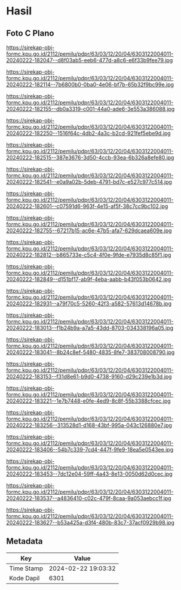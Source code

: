 # Hasil

## Foto C Plano

https://sirekap-obj-formc.kpu.go.id/2112/pemilu/pdpr/63/03/12/20/04/6303122004011-20240222-182047--d8f03ab5-eeb6-477d-a8c6-e6f33b9fee79.jpg

https://sirekap-obj-formc.kpu.go.id/2112/pemilu/pdpr/63/03/12/20/04/6303122004011-20240222-182114--7b6800b0-0ba0-4e06-bf7b-65b32f9bc99e.jpg

https://sirekap-obj-formc.kpu.go.id/2112/pemilu/pdpr/63/03/12/20/04/6303122004011-20240222-182155--db0a3319-c001-44a0-ade6-3e553a386088.jpg

https://sirekap-obj-formc.kpu.go.id/2112/pemilu/pdpr/63/03/12/20/04/6303122004011-20240222-182250--1516f64c-4db2-4a3c-b2cd-921fef5ebe9d.jpg

https://sirekap-obj-formc.kpu.go.id/2112/pemilu/pdpr/63/03/12/20/04/6303122004011-20240222-182515--387e3676-3d50-4ccb-93ea-6b326a8efe80.jpg

https://sirekap-obj-formc.kpu.go.id/2112/pemilu/pdpr/63/03/12/20/04/6303122004011-20240222-182541--e0a9a02b-5deb-4791-bd7c-e527c977c514.jpg

https://sirekap-obj-formc.kpu.go.id/2112/pemilu/pdpr/63/03/12/20/04/6303122004011-20240222-182601--c07591d6-963f-4e15-af5f-38c7cc9bc102.jpg

https://sirekap-obj-formc.kpu.go.id/2112/pemilu/pdpr/63/03/12/20/04/6303122004011-20240222-182755--67217b15-ac6e-47b5-afa7-629dcaea609e.jpg

https://sirekap-obj-formc.kpu.go.id/2112/pemilu/pdpr/63/03/12/20/04/6303122004011-20240222-182812--b865733e-c5c4-4f0e-9fde-e7935d8c85f1.jpg

https://sirekap-obj-formc.kpu.go.id/2112/pemilu/pdpr/63/03/12/20/04/6303122004011-20240222-182849--d151bf17-ab9f-4eba-aabb-b43f053b0642.jpg

https://sirekap-obj-formc.kpu.go.id/2112/pemilu/pdpr/63/03/12/20/04/6303122004011-20240222-182931--a79f70c5-5260-42f3-a582-57613d14678b.jpg

https://sirekap-obj-formc.kpu.go.id/2112/pemilu/pdpr/63/03/12/20/04/6303122004011-20240222-183013--f1b24b9a-a7a5-43dd-8703-034338196a05.jpg

https://sirekap-obj-formc.kpu.go.id/2112/pemilu/pdpr/63/03/12/20/04/6303122004011-20240222-183041--8b24c8ef-5480-4835-8fe7-383708008790.jpg

https://sirekap-obj-formc.kpu.go.id/2112/pemilu/pdpr/63/03/12/20/04/6303122004011-20240222-183153--f31d8e61-b9d0-4738-9160-d29c239e1b3d.jpg

https://sirekap-obj-formc.kpu.go.id/2112/pemilu/pdpr/63/03/12/20/04/6303122004011-20240222-183221--1e7b7448-e0fe-4ed9-8c8f-55b3388cfcec.jpg

https://sirekap-obj-formc.kpu.go.id/2112/pemilu/pdpr/63/03/12/20/04/6303122004011-20240222-183256--313528d1-d168-43bf-995a-043c126880e7.jpg

https://sirekap-obj-formc.kpu.go.id/2112/pemilu/pdpr/63/03/12/20/04/6303122004011-20240222-183406--54b7c339-7cd4-447f-9fe9-18ea5e0543ee.jpg

https://sirekap-obj-formc.kpu.go.id/2112/pemilu/pdpr/63/03/12/20/04/6303122004011-20240222-183453--7dc12e04-59ff-4a43-8e13-0050d62d0cec.jpg

https://sirekap-obj-formc.kpu.go.id/2112/pemilu/pdpr/63/03/12/20/04/6303122004011-20240222-183537--a4836410-c02c-479f-8caa-9a053aebcc1f.jpg

https://sirekap-obj-formc.kpu.go.id/2112/pemilu/pdpr/63/03/12/20/04/6303122004011-20240222-183627--b53a425a-d3f4-480b-83c7-37acf0929b98.jpg


## Metadata

| Key        | Value               |
| ---------- | ------------------- |
| Time Stamp | 2024-02-22 19:03:32 |
| Kode Dapil | 6301                |



